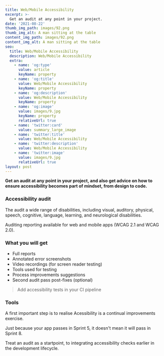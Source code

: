 ```yaml
---
title: Web/Mobile Accessibility
excerpt: >-
  Get an audit at any point in your project.
date: '2021-08-22'
thumb_img_path: images/92.png
thumb_img_alt: A man sitting at the table
content_img_path: images/92.png
content_img_alt: A man sitting at the table
seo:
  title: Web/Mobile Accessibility
  description: Web/Mobile Accessibility
  extra:
    - name: 'og:type'
      value: article
      keyName: property
    - name: 'og:title'
      value: Web/Mobile Accessibility
      keyName: property
    - name: 'og:description'
      value: Web/Mobile Accessibility
      keyName: property
    - name: 'og:image'
      value: images/9.jpg
      keyName: property
      relativeUrl: true
    - name: 'twitter:card'
      value: summary_large_image
    - name: 'twitter:title'
      value: Web/Mobile Accessibility
    - name: 'twitter:description'
      value: Web/Mobile Accessibility
    - name: 'twitter:image'
      value: images/9.jpg
      relativeUrl: true
layout: post
---
```


**Get an audit at any point in your project, and also get advice on how to ensure accessibility becomes part of mindset, from design to code.**

### Accessibility audit

The audit a wide range of disabilities, including visual, auditory, physical, speech, cognitive, language, learning, and neurological disabilities. 

Auditing reporting available for web and mobile apps (WCAG 2.1 and WCAG 2.0).

### What you will get

- Full reports
- Annotated error screenshots
- Video recordings (for screen reader testing)
- Tools used for testing
- Process improvements suggestions
- Second audit pass post-fixes (optional)

> Add accessibility tests in your CI pipeline

### Tools

A first important step is to realise Acessibility is a continual improvements exercise.

Just because your app passes in Sprint 5, it doesn't mean it will pass in Sprint 8. 

Treat an audit as a startpoint, to integrating accessibility checks earlier in the development lifecycle.

